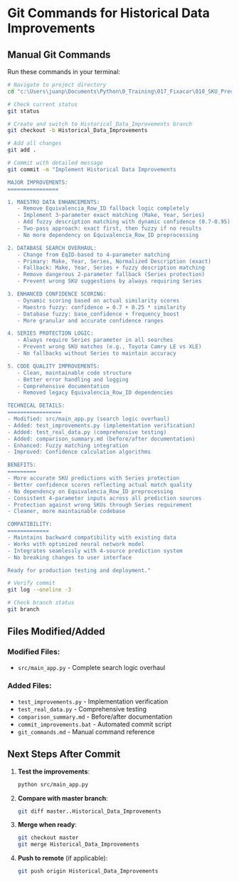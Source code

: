 # Git Commands for Historical Data Improvements

## Manual Git Commands

Run these commands in your terminal:

```bash
# Navigate to project directory
cd "c:\Users\juanp\Documents\Python\0_Training\017_Fixacar\010_SKU_Predictor_v2.0"

# Check current status
git status

# Create and switch to Historical_Data_Improvements branch
git checkout -b Historical_Data_Improvements

# Add all changes
git add .

# Commit with detailed message
git commit -m "Implement Historical Data Improvements

MAJOR IMPROVEMENTS:
================

1. MAESTRO DATA ENHANCEMENTS:
   - Remove Equivalencia_Row_ID fallback logic completely
   - Implement 3-parameter exact matching (Make, Year, Series)
   - Add fuzzy description matching with dynamic confidence (0.7-0.95)
   - Two-pass approach: exact first, then fuzzy if no results
   - No more dependency on Equivalencia_Row_ID preprocessing

2. DATABASE SEARCH OVERHAUL:
   - Change from EqID-based to 4-parameter matching
   - Primary: Make, Year, Series, Normalized Description (exact)
   - Fallback: Make, Year, Series + fuzzy description matching
   - Remove dangerous 2-parameter fallback (Series protection)
   - Prevent wrong SKU suggestions by always requiring Series

3. ENHANCED CONFIDENCE SCORING:
   - Dynamic scoring based on actual similarity scores
   - Maestro fuzzy: confidence = 0.7 + 0.25 * similarity
   - Database fuzzy: base_confidence + frequency_boost
   - More granular and accurate confidence ranges

4. SERIES PROTECTION LOGIC:
   - Always require Series parameter in all searches
   - Prevent wrong SKU matches (e.g., Toyota Camry LE vs XLE)
   - No fallbacks without Series to maintain accuracy

5. CODE QUALITY IMPROVEMENTS:
   - Clean, maintainable code structure
   - Better error handling and logging
   - Comprehensive documentation
   - Removed legacy Equivalencia_Row_ID dependencies

TECHNICAL DETAILS:
=================
- Modified: src/main_app.py (search logic overhaul)
- Added: test_improvements.py (implementation verification)
- Added: test_real_data.py (comprehensive testing)
- Added: comparison_summary.md (before/after documentation)
- Enhanced: Fuzzy matching integration
- Improved: Confidence calculation algorithms

BENEFITS:
=========
- More accurate SKU predictions with Series protection
- Better confidence scores reflecting actual match quality
- No dependency on Equivalencia_Row_ID preprocessing
- Consistent 4-parameter inputs across all prediction sources
- Protection against wrong SKUs through Series requirement
- Cleaner, more maintainable codebase

COMPATIBILITY:
=============
- Maintains backward compatibility with existing data
- Works with optimized neural network model
- Integrates seamlessly with 4-source prediction system
- No breaking changes to user interface

Ready for production testing and deployment."

# Verify commit
git log --oneline -3

# Check branch status
git branch
```

## Files Modified/Added

### Modified Files:
- `src/main_app.py` - Complete search logic overhaul

### Added Files:
- `test_improvements.py` - Implementation verification
- `test_real_data.py` - Comprehensive testing
- `comparison_summary.md` - Before/after documentation
- `commit_improvements.bat` - Automated commit script
- `git_commands.md` - Manual command reference

## Next Steps After Commit

1. **Test the improvements**:
   ```bash
   python src/main_app.py
   ```

2. **Compare with master branch**:
   ```bash
   git diff master..Historical_Data_Improvements
   ```

3. **Merge when ready**:
   ```bash
   git checkout master
   git merge Historical_Data_Improvements
   ```

4. **Push to remote** (if applicable):
   ```bash
   git push origin Historical_Data_Improvements
   ```
